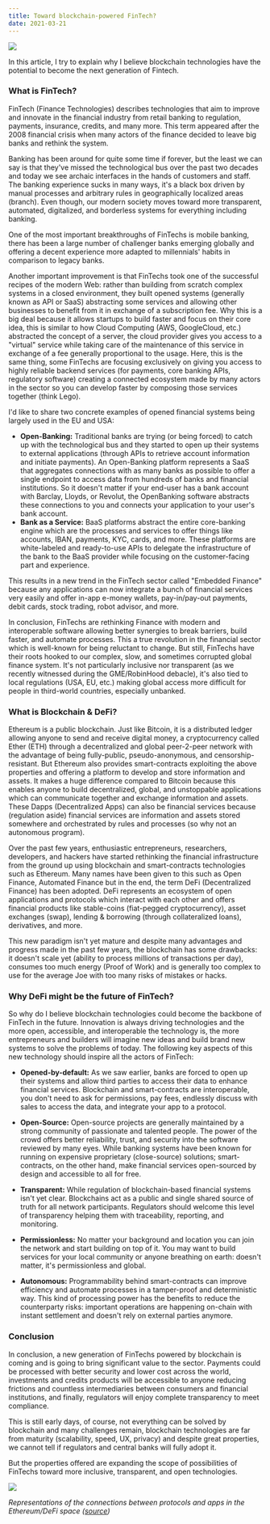 ```yaml
---
title: Toward blockchain-powered FinTech?
date: 2021-03-21
---
```


![](https://images.unsplash.com/photo-1566132127697-4524fea60007?ixid=MXwxMjA3fDB8MHxwaG90by1wYWdlfHx8fGVufDB8fHw%3D&ixlib=rb-1.2.1&auto=format&fit=crop&w=1500&q=80)

In this article, I try to explain why I believe blockchain technologies have the potential to become the next generation of Fintech.

### What is FinTech?

FinTech (Finance Technologies) describes technologies that aim to improve and innovate in the financial industry from retail banking to regulation, payments, insurance, credits, and many more. This term appeared after the 2008 financial crisis when many actors of the finance decided to leave big banks and rethink the system.

Banking has been around for quite some time if forever, but the least we can say is that they've missed the technological bus over the past two decades and today we see archaic interfaces in the hands of customers and staff. The banking experience sucks in many ways, it's a black box driven by manual processes and arbitrary rules in geographically localized areas (branch). Even though, our modern society moves toward more transparent, automated, digitalized, and borderless systems for everything including banking.

One of the most important breakthroughs of FinTechs is mobile banking, there has been a large number of challenger banks emerging globally and offering a decent experience more adapted to millennials' habits in comparison to legacy banks.

Another important improvement is that FinTechs took one of the successful recipes of the modern Web: rather than building from scratch complex systems in a closed environment, they built opened systems (generally known as API or SaaS) abstracting some services and allowing other businesses to benefit from it in exchange of a subscription fee. Why this is a big deal because it allows startups to build faster and focus on their core idea, this is similar to how Cloud Computing (AWS, GoogleCloud, etc.) abstracted the concept of a server, the cloud provider gives you access to a "virtual" service while taking care of the maintenance of this service in exchange of a fee generally proportional to the usage. Here, this is the same thing, some FinTechs are focusing exclusively on giving you access to highly reliable backend services (for payments, core banking APIs, regulatory software) creating a connected ecosystem made by many actors in the sector so you can develop faster by composing those services together (think Lego).

I'd like to share two concrete examples of opened financial systems being largely used in the EU and USA:
- **Open-Banking:** Traditional banks are trying (or being forced) to catch up with the technological bus and they started to open up their systems to external applications (through APIs to retrieve account information and initiate payments). An Open-Banking platform represents a SaaS that aggregates connections with as many banks as possible to offer a single endpoint to access data from hundreds of banks and financial institutions. So it doesn't matter if your end-user has a bank account with Barclay, Lloyds, or Revolut, the OpenBanking software abstracts these connections to you and connects your application to your user's bank account.
- **Bank as a Service:** BaaS platforms abstract the entire core-banking engine which are the processes and services to offer things like accounts, IBAN, payments, KYC, cards, and more. These platforms are white-labeled and ready-to-use APIs to delegate the infrastructure of the bank to the BaaS provider while focusing on the customer-facing part and experience.

This results in a new trend in the FinTech sector called "Embedded Finance" because any applications can now integrate a bunch of financial services very easily and offer in-app e-money wallets, pay-in/pay-out payments, debit cards, stock trading, robot advisor, and more.

In conclusion, FinTechs are rethinking Finance with modern and interoperable software allowing better synergies to break barriers, build faster, and automate processes. This a true revolution in the financial sector which is well-known for being reluctant to change. But still, FinTechs have their roots hooked to our complex, slow, and sometimes corrupted global finance system. It's not particularly inclusive nor transparent (as we recently witnessed during the GME/RobinHood debacle), it's also tied to local regulations (USA, EU, etc.) making global access more difficult for people in third-world countries, especially unbanked.


### What is Blockchain & DeFi?

Ethereum is a public blockchain. Just like Bitcoin, it is a distributed ledger allowing anyone to send and receive digital money, a cryptocurrency called Ether (ETH) through a decentralized and global peer-2-peer network with the advantage of being fully-public, pseudo-anonymous, and censorship-resistant.
But Ethereum also provides smart-contracts exploiting the above properties and offering a platform to develop and store information and assets. It makes a huge difference compared to Bitcoin because this enables anyone to build decentralized, global, and unstoppable applications which can communicate together and exchange information and assets. These Dapps (Decentralized Apps) can also be financial services because (regulation aside) financial services are information and assets stored somewhere and orchestrated by rules and processes (so why not an autonomous program).

Over the past few years, enthusiastic entrepreneurs, researchers, developers, and hackers have started rethinking the financial infrastructure from the ground up using blockchain and smart-contracts technologies such as Ethereum. Many names have been given to this such as Open Finance, Automated Finance but in the end, the term DeFi (Decentralized Finance) has been adopted.
DeFi represents an ecosystem of open applications and protocols which interact with each other and offers financial products like stable-coins (fiat-pegged cryptocurrency), asset exchanges (swap), lending & borrowing (through collateralized loans), derivatives, and more.

This new paradigm isn't yet mature and despite many advantages and progress made in the past few years, the blockchain has some drawbacks: it doesn't scale yet (ability to process millions of transactions per day), consumes too much energy (Proof of Work) and is generally too complex to use for the average Joe with too many risks of mistakes or hacks.


### Why DeFi might be the future of FinTech?

So why do I believe blockchain technologies could become the backbone of FinTech in the future. Innovation is always driving technologies and the more open, accessible, and interoperable the technology is, the more entrepreneurs and builders will imagine new ideas and build brand new systems to solve the problems of today. The following key aspects of this new technology should inspire all the actors of FinTech:

- **Opened-by-default:** As we saw earlier, banks are forced to open up their systems and allow third parties to access their data to enhance financial services. Blockchain and smart-contracts are interoperable, you don't need to ask for permissions, pay fees, endlessly discuss with sales to access the data, and integrate your app to a protocol.

- **Open-Source:** Open-source projects are generally maintained by a strong community of passionate and talented people. The power of the crowd offers better reliability, trust, and security into the software reviewed by many eyes. While banking systems have been known for running on expensive proprietary (close-source) solutions; smart-contracts, on the other hand, make financial services open-sourced by design and accessible to all for free.

- **Transparent:** While regulation of blockchain-based financial systems isn't yet clear. Blockchains act as a public and single shared source of truth for all network participants. Regulators should welcome this level of transparency helping them with traceability, reporting, and monitoring.

- **Permissionless:** No matter your background and location you can join the network and start building on top of it. You may want to build services for your local community or anyone breathing on earth: doesn't matter, it's permissionless and global.

- **Autonomous:** Programmability behind smart-contracts can improve efficiency and automate processes in a tamper-proof and deterministic way. This kind of processing power has the benefits to reduce the counterparty risks: important operations are happening on-chain with instant settlement and doesn't rely on external parties anymore.


### Conclusion

In conclusion, a new generation of FinTechs powered by blockchain is coming and is going to bring significant value to the sector. Payments could be processed with better security and lower cost across the world, investments and credits products will be accessible to anyone reducing frictions and countless intermediaries between consumers and financial institutions, and finally, regulators will enjoy complete transparency to meet compliance.

This is still early days, of course, not everything can be solved by blockchain and many challenges remain, blockchain technologies are far from maturity (scalability, speed, UX, privacy) and despite great properties, we cannot tell if regulators and central banks will fully adopt it.

But the properties offered are expanding the scope of possibilities of FinTechs toward more inclusive, transparent, and open technologies.


![](https://pbs.twimg.com/media/EuIVyzpXMAcTkqx?format=jpg&name=4096x4096)

_Representations of the connections between protocols and apps in the Ethereum/DeFi space ([source](https://twitter.com/will__price/status/1360676121835151360/photo/1))_
